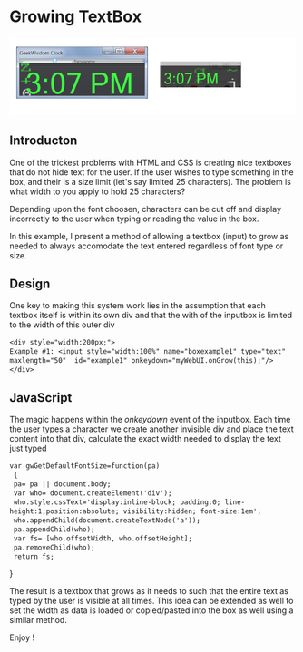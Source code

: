 # Growing TextBox

![ScreenShot](https://github.com/geekwisdom/gwClock/blob/master/assets/clock_sample.png?raw=true)

## Introducton

One of the trickest problems with HTML and CSS is creating nice textboxes that do not hide text for the user.  If the user wishes to type something in the box, and their is a size limit  (let's say limited 25 characters). The problem is what width to you apply to hold 25 characters?

Depending upon the font choosen, characters can be cut off and display incorrectly to the user when typing or reading the value in the box.

In this example, I present a method of allowing a textbox (input) to grow as needed to always accomodate the text entered regardless of font type or size.

## Design

One key to making this system work lies in the assumption that each textbox itself is within its own div and that the with of the inputbox is limited to the width of this outer div

	<div style="width:200px;">
	Example #1: <input style="width:100%" name="boxexample1" type="text" 	maxlength="50"  id="example1" onkeydown="myWebUI.onGrow(this);"/>
	</div>


## JavaScript


The magic happens within the *onkeydown* event of the inputbox. Each time the user types a character we create another invisible div and place the text content into that div, calculate the exact width needed to display the text just typed

	var gwGetDefaultFontSize=function(pa)
	 {
	 pa= pa || document.body;
	 var who= document.createElement('div');
	 who.style.cssText='display:inline-block; padding:0; line-height:1;position:absolute; visibility:hidden; font-size:1em';
	 who.appendChild(document.createTextNode('a'));
	 pa.appendChild(who);
	 var fs= [who.offsetWidth, who.offsetHeight];
	 pa.removeChild(who);
	 return fs;
 }



The result is a textbox that grows as it needs to such that the entire text as typed by the user is visible at all times.  This idea can be extended as well to set the width as data is loaded or copied/pasted into the box as well using a similar method.   

Enjoy !
